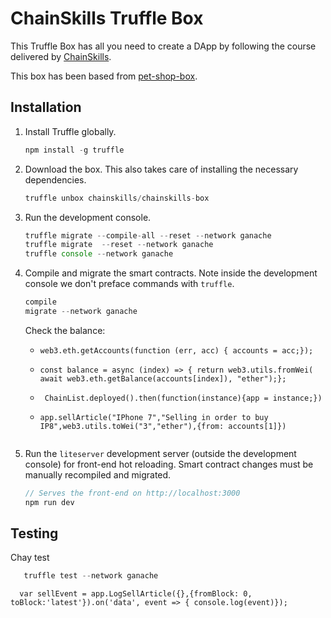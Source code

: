 # ChainSkills Truffle Box

This Truffle Box has all you need to create a DApp by following the course delivered by [ChainSkills](https://www.udemy.com/getting-started-with-ethereum-solidity-development/).

This box has been based from [pet-shop-box](https://github.com/truffle-box/pet-shop-box).

## Installation

1. Install Truffle globally.

   ```javascript
   npm install -g truffle
   ```

2. Download the box. This also takes care of installing the necessary dependencies.

   ```javascript
   truffle unbox chainskills/chainskills-box
   ```

3. Run the development console.

   ```javascript
   truffle migrate --compile-all --reset --network ganache
   truffle migrate  --reset --network ganache
   truffle console --network ganache
   ```

4. Compile and migrate the smart contracts. Note inside the development console we don't preface commands with `truffle`.

   ```javascript
   compile
   migrate --network ganache
   ```

   Check the balance:

   -  ```
      web3.eth.getAccounts(function (err, acc) { accounts = acc;});
      ```

   -  ```
      const balance = async (index) => { return web3.utils.fromWei( await web3.eth.getBalance(accounts[index]), "ether");};
      ```
   -  ```
       ChainList.deployed().then(function(instance){app = instance;})
      ```

   -  ```
      app.sellArticle("IPhone 7","Selling in order to buy IP8",web3.utils.toWei("3","ether"),{from: accounts[1]})
      ```

   ```

   ```

5. Run the `liteserver` development server (outside the development console) for front-end hot reloading. Smart contract changes must be manually recompiled and migrated.
   ```javascript
   // Serves the front-end on http://localhost:3000
   npm run dev
   ```

## Testing

Chay test

```javascript
   truffle test --network ganache

```

```
  var sellEvent = app.LogSellArticle({},{fromBlock: 0, toBlock:'latest'}).on('data', event => { console.log(event)});
```
